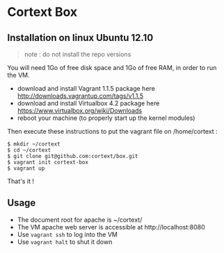 Cortext Box
===========

Installation on linux Ubuntu 12.10
----------------------------------

> note : do not install the repo versions

You will need 1Go of free disk space and 1Go of free RAM, in order to run the VM.

   * download and install Vagrant 1.1.5 package here http://downloads.vagrantup.com/tags/v1.1.5
   * download and install Virtualbox 4.2 package here https://www.virtualbox.org/wiki/Downloads
   * reboot your machine (to properly start up the kernel modules)

Then execute these instructions to put the vagrant file on /home/cortext  :

    $ mkdir ~/cortext
    $ cd ~/cortext
    $ git clone git@github.com:cortext/box.git 
    $ vagrant init cortext-box 
    $ vagrant up

That's it !

Usage
-----
  * The document root for apache is  ~/cortext/
  * The VM apache web server is accessible at http://localhost:8080
  * Use `vagrant ssh` to log into the VM
  * Use `vagrant halt` to shut it down

